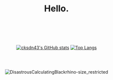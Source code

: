 <div align="center">

# Hello.

<br/> <br/><br/><br/> 

[![cksdn43's GitHub stats](https://github-readme-stats.vercel.app/api?username=cksdn43&show_icons=true)](https://github.com/anuraghazra/github-readme-stats)
[![Top Langs](https://github-readme-stats.vercel.app/api/top-langs/?username=cksdn43&langs_count=8)](https://github.com/anuraghazra/github-readme-stats)

<br/><br/> 

![DisastrousCalculatingBlackrhino-size_restricted](https://user-images.githubusercontent.com/101384306/187433817-3604f246-f667-45af-acfe-a0b9d9882736.gif)
</div>

